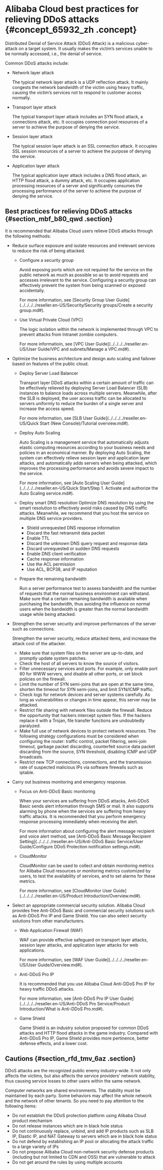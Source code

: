 # Alibaba Cloud best practices for relieving DDoS attacks {#concept_65932_zh .concept}

Distributed Denial of Service Attack \(DDoS Attack\) is a malicious cyber-attack on a target system. It usually makes the victim’s services unable to be normally accessed, i.e., the denial of service.

Common DDoS attacks include:

-   Network layer attack

    The typical network layer attack is a UDP reflection attack. It mainly congests the network bandwidth of the victim using heavy traffic, causing the victim’s services not to respond to customer access normally.

-   Transport layer attack

    The typical transport layer attack includes an SYN flood attack, a connections attack, etc. It occupies connection pool resources of a server to achieve the purpose of denying the service.

-   Session layer attack

    The typical session layer attack is an SSL connection attack. It occupies SSL session resources of a server to achieve the purpose of denying the service.

-   Application layer attack

    The typical application layer attack includes a DNS flood attack, an HTTP flood attack, a dummy attack, etc. It occupies application processing resources of a server and significantly consumes the processing performance of the server to achieve the purpose of denying the service.


## Best practices for relieving DDoS attacks {#section_mbf_b80_qwd .section}

It is recommended that Alibaba Cloud users relieve DDoS attacks through the following methods:

-   Reduce surface exposure and isolate resources and irrelevant services to reduce the risk of being attacked.
    -   Configure a security group

        Avoid exposing ports which are not required for the service on the public network as much as possible so as to avoid requests and accesses irrelevant to the service. Configuring a security group can effectively prevent the system from being scanned or exposed accidentally.

        For more information, see [Security Group User Guide](../../../../reseller.en-US/Security/Security groups/Create a security group.md#).

    -   Use Virtual Private Cloud \(VPC\)

        The logic isolation within the network is implemented through VPC to prevent attacks from Intranet zombie computers.

        For more informatioin, see [VPC User Guide](../../../../reseller.en-US/User Guide/VPC and subnets/Manage a VPC.md#).

-   Optimize the business architecture and design auto scaling and failover based on features of the public cloud.
    -   Deploy Server Load Balancer

        Transport layer DDoS attacks within a certain amount of traffic can be effectively relieved by deploying Server Load Balancer \(SLB\) instances to balance loads across multiple servers. Meanwhile, after the SLB is deployed, the user access traffic can be allocated to servers uniformly to reduce the burden of a single server and increase the access speed.

        For more information, see [SLB User Guide](../../../../reseller.en-US/Quick Start (New Console)/Tutorial overview.md#).

    -   Deploy Auto Scaling

        Auto Scaling is a management service that automatically adjusts elastic computing resources according to your business needs and policies in an economical manner. By deploying Auto Scaling, the system can effectively relieve session layer and application layer attacks, and automatically adds servers when being attacked, which improves the processing performance and avoids severe impact to the service.

        For more information, see [Auto Scaling User Guide](../../../../reseller.en-US/Quick Start/Step 1. Activate and authorize the Auto Scaling service.md#).

    -   Deploy smart DNS resolution Optimize DNS resolution by using the smart resolution to effectively avoid risks caused by DNS traffic attacks. Meanwhile, we recommend that you host the service on multiple DNS service providers.
        -   Shield unrequested DNS response information
        -   Discard the fast retransmit data packet
        -   Enable TTL
        -   Discard the unknown DNS query request and response data
        -   Discard unrequested or sudden DNS requests
        -   Enable DNS client verification
        -   Cache response information
        -   Use the ACL permission
        -   Use ACL, BCP38, and IP reputation
    -   Prepare the remaining bandwidth

        Run a server performance test to assess bandwidth and the number of requests that the normal business environment can withstand. Make sure that a certain remaining bandwidth is available when purchasing the bandwidth, thus avoiding the influence on normal users when the bandwidth is greater than the normal bandwidth usage while being attacked.

-   Strengthen the server security and improve performances of the server such as connections.

    Strengthen the server security, reduce attacked items, and increase the attack cost of the attacker.

    -   Make sure that system files on the server are up-to-date, and promptly update system patches.
    -   Check the host of all servers to know the source of visitors.
    -   Filter unnecessary services and ports. For example, only enable port 80 for WWW servers, and disable all other ports, or set block policies on the firewall.
    -   Limit the number of SYN semi-joins that are open at the same time, shorten the timeout for SYN semi-joins, and limit SYN/ICMP traffic.
    -   Check logs for network devices and server systems carefully. As long as vulnerabilities or changes in time appear, this server may be attacked.
    -   Restrict file sharing with network files outside the firewall. Reduce the opportunity that hackers intercept system files. If the hackers replace it with a Trojan, file transfer functions are undoubtedly paralyzed.
    -   Make full use of network devices to protect network resources. The following strategy configurations must be considered when configuring the router: traffic control, packet filtering, semi-join timeout, garbage packet discarding, counterfeit source data packet discarding from the source, SYN threshold, disabling ICMP and UDP broadcasts.
    -   Restrict new TCP connections, connections, and the transmission rate of suspected malicious IPs via software firewalls such as iptable.
-   Carry out business monitoring and emergency response.
    -   Focus on Anti-DDoS Basic monitoring

        When your services are suffering from DDoS attacks, Anti-DDoS Basic sends alert information through SMS or mail. It also supports alarming by phone when the services are suffering from heavy traffic attacks. It is recommended that you perform emergency response processing immediately when receiving the alert.

        For more information about configuring the alert message recipient and voice alert method, see [Anti-DDoS Basic Message Recipient Setting](../../../../reseller.en-US/Anti-DDoS Basic Service/User Guide/Configure DDoS Protection notification settings.md#).

    -   CloudMonitor

        CloudMonitor can be used to collect and obtain monitoring metrics for Alibaba Cloud resources or monitoring metrics customized by users, to test the availability of services, and to set alarms for these metrics.

        For more information, see [CloudMonitor User Guide](../../../../reseller.en-US/Product Introduction/Overview.md#).

-   Select an appropriate commercial security solution. Alibaba Cloud provides free Anti-DDoS Basic and commercial security solutions such as Anti-DDoS Pro IP and Game Shield. You can also select security solutions from other manufacturers.
    -   Web Application Firewall \(WAF\)

        WAF can provide effective safeguard on transport layer attacks, session layer attacks, and application layer attacks for web applications.

        For more information, see [WAF User Guide](../../../../reseller.en-US/User Guide/Overview.md#).

    -   Anti-DDoS Pro IP

        It is recommended that you use Alibaba Cloud Anti-DDoS Pro IP for heavy traffic DDoS attacks.

        For more information, see [Anti-DDoS Pro IP User Guide](../../../../reseller.en-US/Anti-DDoS Pro Service/Product Introduction/What is Anti-DDoS Pro.md#).

    -   Game Shield

        Game Shield is an industry solution proposed for common DDoS attacks and HTTP flood attacks in the game industry. Compared with Anti-DDoS Pro IP, Game Shield provides more pertinence, better defense effects, and a lower cost.


## Cautions {#section_rfd_tmv_6az .section}

DDoS attacks are the recognized public enemy industry-wide. It not only affects the victims, but also affects the service providers’ network stability, thus causing service losses to other users within the same network.

Computer networks are shared environments. The stability must be maintained by each party. Some behaviors may affect the whole network and the network of other tenants. So you need to pay attention to the following items:

-   Do not establish the DDoS protection platform using Alibaba Cloud product mechanism
-   Do not release instances which are in black hole status
-   Do not continuously replace, unbind, and add IP products such as SLB IP, Elastic IP, and NAT Gateway to servers which are in black hole status
-   Do not defend by establishing an IP pool or allocating the attack traffic to a large variety of IPs
-   Do not prepose Alibaba Cloud non-network security defense products \(including but not limited to CDN and OSS\) that are vulnerable to attack
-   Do not get around the rules by using multiple accounts

